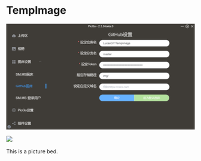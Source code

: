 # TempImage

![](https://raw.githubusercontent.com/LucasGY/TempImage/master/img/20200521141013.png)

![](https://i.loli.net/2020/05/21/zHxJlU3yNSQuR7G.png)

This is a picture bed.

